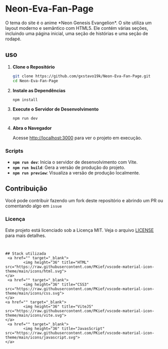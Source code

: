 # Neon-Eva-Fan-Page
<p>
O tema do site é o anime *Neon Genesis Evangelion*. O site utiliza um layout moderno e semântico com HTML5. Ele contém várias seções, incluindo uma página inicial, uma seção de histórias e uma seção de rodapé.
</p>

## uso

1. **Clone o Repositório**

   ```bash
   git clone https://github.com/gxstavo19k/Neon-Eva-Fan-Page.git
   cd Neon-Eva-Fan-Page
   ```

2. **Instale as Dependências**

   ```bash
   npm install
   ```

3. **Execute o Servidor de Desenvolvimento**

   ```bash
   npm run dev
   ```

4. **Abra o Navegador**

   Acesse [http://localhost:3000](http://localhost:3000) para ver o projeto em execução.

### Scripts

- **`npm run dev`**: Inicia o servidor de desenvolvimento com Vite.
- **`npm run build`**: Gera a versão de produção do projeto.
- **`npm run preview`**: Visualiza a versão de produção localmente.


## Contribuição
Você pode contribuir fazendo um fork deste repositório e abrindo um PR ou comentando algo em `issue`

### Licença
Este projeto está licenciado sob a Licença MIT. Veja o arquivo [LICENSE](LICENSE) para mais detalhes.
```


## Stack utilizada
 <a href="" target="_blank">
		<img height="36" title="HTML" src="https://raw.githubusercontent.com/PKief/vscode-material-icon-theme/main/icons/html.svg">
</a>
 <a href="" target="_blank">
		<img height="36" title="CSS3" src="https://raw.githubusercontent.com/PKief/vscode-material-icon-theme/main/icons/css.svg">
</a>
<a href="" target="_blank">
		<img height="36" title="ViteJS" src="https://raw.githubusercontent.com/PKief/vscode-material-icon-theme/main/icons/vite.svg">
</a>
 <a href="" target="_blank">
		<img height="36" title="JavasScript" src="https://raw.githubusercontent.com/PKief/vscode-material-icon-theme/main/icons/javascript.svg">
</a>

